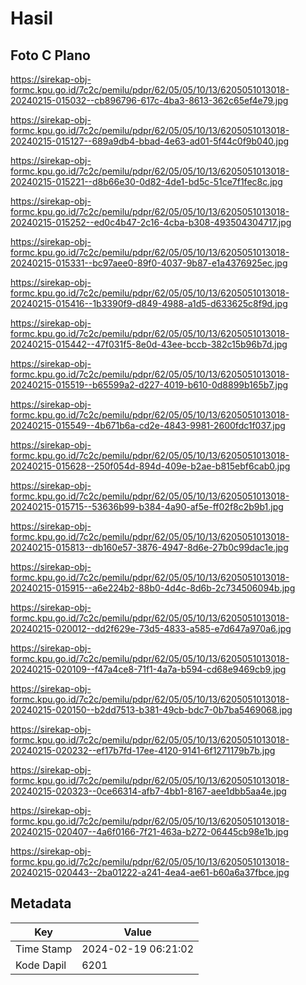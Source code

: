 # Hasil

## Foto C Plano

https://sirekap-obj-formc.kpu.go.id/7c2c/pemilu/pdpr/62/05/05/10/13/6205051013018-20240215-015032--cb896796-617c-4ba3-8613-362c65ef4e79.jpg

https://sirekap-obj-formc.kpu.go.id/7c2c/pemilu/pdpr/62/05/05/10/13/6205051013018-20240215-015127--689a9db4-bbad-4e63-ad01-5f44c0f9b040.jpg

https://sirekap-obj-formc.kpu.go.id/7c2c/pemilu/pdpr/62/05/05/10/13/6205051013018-20240215-015221--d8b66e30-0d82-4de1-bd5c-51ce7f1fec8c.jpg

https://sirekap-obj-formc.kpu.go.id/7c2c/pemilu/pdpr/62/05/05/10/13/6205051013018-20240215-015252--ed0c4b47-2c16-4cba-b308-493504304717.jpg

https://sirekap-obj-formc.kpu.go.id/7c2c/pemilu/pdpr/62/05/05/10/13/6205051013018-20240215-015331--bc97aee0-89f0-4037-9b87-e1a4376925ec.jpg

https://sirekap-obj-formc.kpu.go.id/7c2c/pemilu/pdpr/62/05/05/10/13/6205051013018-20240215-015416--1b3390f9-d849-4988-a1d5-d633625c8f9d.jpg

https://sirekap-obj-formc.kpu.go.id/7c2c/pemilu/pdpr/62/05/05/10/13/6205051013018-20240215-015442--47f031f5-8e0d-43ee-bccb-382c15b96b7d.jpg

https://sirekap-obj-formc.kpu.go.id/7c2c/pemilu/pdpr/62/05/05/10/13/6205051013018-20240215-015519--b65599a2-d227-4019-b610-0d8899b165b7.jpg

https://sirekap-obj-formc.kpu.go.id/7c2c/pemilu/pdpr/62/05/05/10/13/6205051013018-20240215-015549--4b671b6a-cd2e-4843-9981-2600fdc1f037.jpg

https://sirekap-obj-formc.kpu.go.id/7c2c/pemilu/pdpr/62/05/05/10/13/6205051013018-20240215-015628--250f054d-894d-409e-b2ae-b815ebf6cab0.jpg

https://sirekap-obj-formc.kpu.go.id/7c2c/pemilu/pdpr/62/05/05/10/13/6205051013018-20240215-015715--53636b99-b384-4a90-af5e-ff02f8c2b9b1.jpg

https://sirekap-obj-formc.kpu.go.id/7c2c/pemilu/pdpr/62/05/05/10/13/6205051013018-20240215-015813--db160e57-3876-4947-8d6e-27b0c99dac1e.jpg

https://sirekap-obj-formc.kpu.go.id/7c2c/pemilu/pdpr/62/05/05/10/13/6205051013018-20240215-015915--a6e224b2-88b0-4d4c-8d6b-2c734506094b.jpg

https://sirekap-obj-formc.kpu.go.id/7c2c/pemilu/pdpr/62/05/05/10/13/6205051013018-20240215-020012--dd2f629e-73d5-4833-a585-e7d647a970a6.jpg

https://sirekap-obj-formc.kpu.go.id/7c2c/pemilu/pdpr/62/05/05/10/13/6205051013018-20240215-020109--f47a4ce8-71f1-4a7a-b594-cd68e9469cb9.jpg

https://sirekap-obj-formc.kpu.go.id/7c2c/pemilu/pdpr/62/05/05/10/13/6205051013018-20240215-020150--b2dd7513-b381-49cb-bdc7-0b7ba5469068.jpg

https://sirekap-obj-formc.kpu.go.id/7c2c/pemilu/pdpr/62/05/05/10/13/6205051013018-20240215-020232--ef17b7fd-17ee-4120-9141-6f1271179b7b.jpg

https://sirekap-obj-formc.kpu.go.id/7c2c/pemilu/pdpr/62/05/05/10/13/6205051013018-20240215-020323--0ce66314-afb7-4bb1-8167-aee1dbb5aa4e.jpg

https://sirekap-obj-formc.kpu.go.id/7c2c/pemilu/pdpr/62/05/05/10/13/6205051013018-20240215-020407--4a6f0166-7f21-463a-b272-06445cb98e1b.jpg

https://sirekap-obj-formc.kpu.go.id/7c2c/pemilu/pdpr/62/05/05/10/13/6205051013018-20240215-020443--2ba01222-a241-4ea4-ae61-b60a6a37fbce.jpg


## Metadata

| Key        | Value               |
| ---------- | ------------------- |
| Time Stamp | 2024-02-19 06:21:02 |
| Kode Dapil | 6201                |



